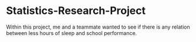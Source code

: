 # Statistics-Research-Project
Within this project, me and a teammate wanted to see if there is any relation between less hours of sleep and school performance.
